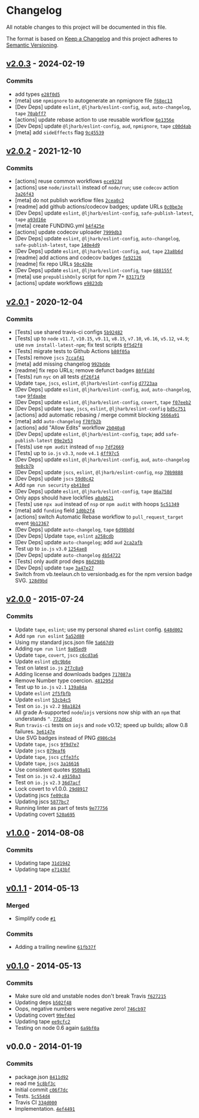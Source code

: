 # Changelog

All notable changes to this project will be documented in this file.

The format is based on [Keep a Changelog](https://keepachangelog.com/en/1.0.0/)
and this project adheres to [Semantic Versioning](https://semver.org/spec/v2.0.0.html).

## [v2.0.3](https://github.com/inspect-js/is-negative-zero/compare/v2.0.2...v2.0.3) - 2024-02-19

### Commits

- add types [`e28f0d5`](https://github.com/inspect-js/is-negative-zero/commit/e28f0d59cffc61bd3d41c10563105e8adb868e59)
- [meta] use `npmignore` to autogenerate an npmignore file [`f68ec13`](https://github.com/inspect-js/is-negative-zero/commit/f68ec13c1d04a2ef1e1c72506ae9c2ac0567bcdd)
- [Dev Deps] update `eslint`, `@ljharb/eslint-config`, `aud`, `auto-changelog`, `tape` [`70abff7`](https://github.com/inspect-js/is-negative-zero/commit/70abff788bb0156f300a09c2f5cc7d30d5618184)
- [actions] update rebase action to use reusable workflow [`6e1356e`](https://github.com/inspect-js/is-negative-zero/commit/6e1356e9fc5fee1bcae20b365c7d71b14ecf876d)
- [Dev Deps] update `@ljharb/eslint-config`, `aud`, `npmignore`, `tape` [`c00d4ab`](https://github.com/inspect-js/is-negative-zero/commit/c00d4ab5c381d22ac3e6d89180b3e012c479f13f)
- [meta] add `sideEffects` flag [`9c45539`](https://github.com/inspect-js/is-negative-zero/commit/9c455398988d2db940fe6644541d09d510b6661f)

## [v2.0.2](https://github.com/inspect-js/is-negative-zero/compare/v2.0.1...v2.0.2) - 2021-12-10

### Commits

- [actions] reuse common workflows [`ece923d`](https://github.com/inspect-js/is-negative-zero/commit/ece923d6b50820b7832150957774047da43d1743)
- [actions] use `node/install` instead of `node/run`; use `codecov` action [`3a26f43`](https://github.com/inspect-js/is-negative-zero/commit/3a26f435434bbfb8a254ddd32d6079bf50263121)
- [meta] do not publish workflow files [`2cea0c2`](https://github.com/inspect-js/is-negative-zero/commit/2cea0c20c7f8b167bb6064f916f3285642bf5ab1)
- [readme] add github actions/codecov badges; update URLs [`0c0be3e`](https://github.com/inspect-js/is-negative-zero/commit/0c0be3eb148ccf9d764e8ed515ef0e1d0ffeed9d)
- [Dev Deps] update `eslint`, `@ljharb/eslint-config`, `safe-publish-latest`, `tape` [`a93d16e`](https://github.com/inspect-js/is-negative-zero/commit/a93d16eddf46cad6bc9b71a92968ce758e6f4ea4)
- [meta] create FUNDING.yml [`b4f425e`](https://github.com/inspect-js/is-negative-zero/commit/b4f425e49edb8c4aa1efa6ba34c2d5c1150b2a26)
- [actions] update codecov uploader [`7999db3`](https://github.com/inspect-js/is-negative-zero/commit/7999db3bff3f0f9cc729529940b9077a586822e2)
- [Dev Deps] update `eslint`, `@ljharb/eslint-config`, `auto-changelog`, `safe-publish-latest`, `tape` [`140e4d9`](https://github.com/inspect-js/is-negative-zero/commit/140e4d95eda9ad821608c28a5f705d84a906096d)
- [Dev Deps] update `eslint`, `@ljharb/eslint-config`, `aud`, `tape` [`23a8b6d`](https://github.com/inspect-js/is-negative-zero/commit/23a8b6d257cea0b8a608b2319739562ecbc6ba75)
- [readme] add actions and codecov badges [`fe92126`](https://github.com/inspect-js/is-negative-zero/commit/fe9212634346ced7a45905d958cb85d129e4c10b)
- [readme] fix repo URLs [`50c428e`](https://github.com/inspect-js/is-negative-zero/commit/50c428e423e5861a6c231440b8b3e746cbf6230f)
- [Dev Deps] update `eslint`, `@ljharb/eslint-config`, `tape` [`688155f`](https://github.com/inspect-js/is-negative-zero/commit/688155ff0214da72cbafa4c438c3b9629265d82b)
- [meta] use `prepublishOnly` script for npm 7+ [`83171f9`](https://github.com/inspect-js/is-negative-zero/commit/83171f9131aed266f475d7a3283d9c2fc77e1436)
- [actions] update workflows [`e9823db`](https://github.com/inspect-js/is-negative-zero/commit/e9823db3054887d8bb5b3f2c8f698b93cdce7d82)

## [v2.0.1](https://github.com/inspect-js/is-negative-zero/compare/v2.0.0...v2.0.1) - 2020-12-04

### Commits

- [Tests] use shared travis-ci configs [`5b92482`](https://github.com/inspect-js/is-negative-zero/commit/5b92482ed26e55e1aafcc6b6310d279958af8204)
- [Tests] up to `node` `v11.7`, `v10.15`, `v9.11`, `v8.15`, `v7.10`, `v6.16`, `v5.12`, `v4.9`; use `nvm install-latest-npm`; fix test scripts [`0f5d2f8`](https://github.com/inspect-js/is-negative-zero/commit/0f5d2f85ea7fe83de47f39b6b35e489b866d88a7)
- [Tests] migrate tests to Github Actions [`b80f05a`](https://github.com/inspect-js/is-negative-zero/commit/b80f05adb11a6a3232860fb50272b101aacb504f)
- [Tests] remove `jscs` [`7ccaf41`](https://github.com/inspect-js/is-negative-zero/commit/7ccaf4100281b614d61d7c9122e6f87943a89295)
- [meta] add missing changelog [`992bdde`](https://github.com/inspect-js/is-negative-zero/commit/992bddee362cbae71f2cdfd8666f4774b252412e)
- [readme] fix repo URLs; remove defunct badges [`80fd18d`](https://github.com/inspect-js/is-negative-zero/commit/80fd18d2b0191321afe0e1b572200e4c025eb664)
- [Tests] run `nyc` on all tests [`df26f14`](https://github.com/inspect-js/is-negative-zero/commit/df26f14b0b854d82b0d3ca7b4949811c9f151357)
- Update `tape`, `jscs`, `eslint`, `@ljharb/eslint-config` [`d7723aa`](https://github.com/inspect-js/is-negative-zero/commit/d7723aa70e5b478adc36d98e1338abe741c1906a)
- [Dev Deps] update `eslint`, `@ljharb/eslint-config`, `aud`, `auto-changelog`, `tape` [`9fdaabe`](https://github.com/inspect-js/is-negative-zero/commit/9fdaabecfdb25e6e860e5007a91b60ee0f20734f)
- [Dev Deps] update `eslint`, `@ljharb/eslint-config`, `covert`, `tape` [`f07eeb2`](https://github.com/inspect-js/is-negative-zero/commit/f07eeb2740037c53f270e95d2f62edc051cafc56)
- [Dev Deps] update `tape`, `jscs`, `eslint`, `@ljharb/eslint-config` [`bd5c751`](https://github.com/inspect-js/is-negative-zero/commit/bd5c751fa4850ba8726dc1c197ed6c843a227b05)
- [actions] add automatic rebasing / merge commit blocking [`5666a91`](https://github.com/inspect-js/is-negative-zero/commit/5666a917db6bdcee63c0a3e28e5e281359975abc)
- [meta] add `auto-changelog` [`f70fb2b`](https://github.com/inspect-js/is-negative-zero/commit/f70fb2b5b9ea53dc52729310717553648292189e)
- [actions] add "Allow Edits" workflow [`2b040a8`](https://github.com/inspect-js/is-negative-zero/commit/2b040a87d362f17d8cab2b0d48058b80e426ad4e)
- [Dev Deps] update `eslint`, `@ljharb/eslint-config`, `tape`; add `safe-publish-latest` [`09e2e53`](https://github.com/inspect-js/is-negative-zero/commit/09e2e537390225c1d1a6912be64267eaec6ea367)
- [Tests] use `npm audit` instead of `nsp` [`7df2669`](https://github.com/inspect-js/is-negative-zero/commit/7df2669013ac9328d424e9d8c82a53a0458f0888)
- [Tests] up to `io.js` `v3.3`, `node` `v4.1` [`4ff97c5`](https://github.com/inspect-js/is-negative-zero/commit/4ff97c5891c7a241a91c03fb54bd83e78570ef22)
- [Dev Deps] update `eslint`, `@ljharb/eslint-config`, `aud`, `auto-changelog` [`9e8cb7b`](https://github.com/inspect-js/is-negative-zero/commit/9e8cb7bca46d325ecf202187c0fde7da8722bcab)
- [Dev Deps] update `jscs`, `eslint`, `@ljharb/eslint-config`, `nsp` [`70b9888`](https://github.com/inspect-js/is-negative-zero/commit/70b988802a99c84ab7eb8da287bb8ff0efc5c055)
- [Dev Deps] update `jscs` [`59d0c42`](https://github.com/inspect-js/is-negative-zero/commit/59d0c42131020b74e68fd444798b9a3bf247fb2d)
- Add `npm run security` [`eb418ed`](https://github.com/inspect-js/is-negative-zero/commit/eb418ed7e79216808c206388fbd360cc7a75655f)
- [Dev Deps] update `eslint`, `@ljharb/eslint-config`, `tape` [`86a758d`](https://github.com/inspect-js/is-negative-zero/commit/86a758d42eb7d17a18f7f584c337d8820b842758)
- Only apps should have lockfiles [`a0ab621`](https://github.com/inspect-js/is-negative-zero/commit/a0ab6215590bf6adb3eaf1ff9e7c036d72e807ec)
- [Tests] use `npx aud` instead of `nsp` or `npm audit` with hoops [`5c51349`](https://github.com/inspect-js/is-negative-zero/commit/5c513498fc5a8b2fd06f5e0c1b38b8e93c3477ac)
- [meta] add `funding` field [`1d0b2f4`](https://github.com/inspect-js/is-negative-zero/commit/1d0b2f43bf5bf75176859a440346b3e338ee510e)
- [actions] switch Automatic Rebase workflow to `pull_request_target` event [`9b12367`](https://github.com/inspect-js/is-negative-zero/commit/9b12367706f1c269a3df406c8e2c211558671a15)
- [Dev Deps] update `auto-changelog`, `tape` [`6d98b8d`](https://github.com/inspect-js/is-negative-zero/commit/6d98b8d1f512c3844d4062215c793070084d1164)
- [Dev Deps] Update `tape`, `eslint` [`a258cdb`](https://github.com/inspect-js/is-negative-zero/commit/a258cdb86691725482d1d43a1f9e7953c3c6733f)
- [Dev Deps] update `auto-changelog`; add `aud` [`2ca2afb`](https://github.com/inspect-js/is-negative-zero/commit/2ca2afb9efef4ebc8b3c19046ab1ab3ad516ea9a)
- Test up to `io.js` `v3.0` [`1254ae8`](https://github.com/inspect-js/is-negative-zero/commit/1254ae80b7706616331ac914654d7a17bff31039)
- [Dev Deps] update `auto-changelog` [`4b54722`](https://github.com/inspect-js/is-negative-zero/commit/4b547228fceaae8f9eccabc9ad8a49046492348d)
- [Tests] only audit prod deps [`86d298b`](https://github.com/inspect-js/is-negative-zero/commit/86d298b56db90f81617ee5d942476eda34afb374)
- [Dev Deps] update `tape` [`3a47e27`](https://github.com/inspect-js/is-negative-zero/commit/3a47e2730f889539f666ef0eb09a93fb9c80bfd1)
- Switch from vb.teelaun.ch to versionbadg.es for the npm version badge SVG. [`128d9bd`](https://github.com/inspect-js/is-negative-zero/commit/128d9bd4c12385fb5e478ac3dd3138fa4360a777)

## [v2.0.0](https://github.com/inspect-js/is-negative-zero/compare/v1.0.0...v2.0.0) - 2015-07-24

### Commits

- Update `tape`, `eslint`; use my personal shared `eslint` config. [`648d002`](https://github.com/inspect-js/is-negative-zero/commit/648d0029b177886428a11b07307f233ae2d3175b)
- Add `npm run eslint` [`5a52d80`](https://github.com/inspect-js/is-negative-zero/commit/5a52d80ab052e377044b9b181991a32afaaa3090)
- Using my standard jscs.json file [`5a667d9`](https://github.com/inspect-js/is-negative-zero/commit/5a667d9f8b7402ca3bd134080cd4435b5c7f1462)
- Adding `npm run lint` [`9a85ed9`](https://github.com/inspect-js/is-negative-zero/commit/9a85ed934da65d8733a38bf6ad3c89fd62115194)
- Update `tape`, `covert`, `jscs` [`c6cd3a6`](https://github.com/inspect-js/is-negative-zero/commit/c6cd3a64ea5b98100e10537549f50a9eeadc30ec)
- Update `eslint` [`e9c9b6e`](https://github.com/inspect-js/is-negative-zero/commit/e9c9b6e9623f021b7f3ae4091bf9ea2571ab02b4)
- Test on latest `io.js` [`2f7c8a9`](https://github.com/inspect-js/is-negative-zero/commit/2f7c8a9d174066400c072841d7bcf02cf90f8ebf)
- Adding license and downloads badges [`717087a`](https://github.com/inspect-js/is-negative-zero/commit/717087a013b4cfc9dc7847d3d4a64faf19341be4)
- Remove Number type coercion. [`481295d`](https://github.com/inspect-js/is-negative-zero/commit/481295dbd09dbf81d196dc77382f1b92f534de3f)
- Test up to `io.js` `v2.1` [`139a84a`](https://github.com/inspect-js/is-negative-zero/commit/139a84a3dbdec29682044c6e7ac884a7382ae6e1)
- Update `eslint` [`2f5fbfb`](https://github.com/inspect-js/is-negative-zero/commit/2f5fbfbc436ccd8676fc36fcd9f0edcdda33a1e7)
- Update `eslint` [`53cb4c5`](https://github.com/inspect-js/is-negative-zero/commit/53cb4c5eccecdf2d874e78e5c38cca762ed76a9d)
- Test on `io.js` `v2.2` [`98a1824`](https://github.com/inspect-js/is-negative-zero/commit/98a1824c86366f8a03cf303f46acecd67409f94b)
- All grade A-supported `node`/`iojs` versions now ship with an `npm` that understands `^`. [`772d6cd`](https://github.com/inspect-js/is-negative-zero/commit/772d6cdf397e6fc1b26e5ed5f279d07a5ead6df8)
- Run `travis-ci` tests on `iojs` and `node` v0.12; speed up builds; allow 0.8 failures. [`3e6147e`](https://github.com/inspect-js/is-negative-zero/commit/3e6147ebb5ecdfda4a2bffa441572fe017c7bb73)
- Use SVG badges instead of PNG [`d986cb4`](https://github.com/inspect-js/is-negative-zero/commit/d986cb450e5bd4f373041255b69e18f47c252a1e)
- Update `tape`, `jscs` [`9f9d7e7`](https://github.com/inspect-js/is-negative-zero/commit/9f9d7e751bcf4ceeed8e36e75e31d29c76326b3f)
- Update `jscs` [`079eaf6`](https://github.com/inspect-js/is-negative-zero/commit/079eaf699d53e7e32c54e5233259a00f5f494d9a)
- Update `tape`, `jscs` [`cffe3fc`](https://github.com/inspect-js/is-negative-zero/commit/cffe3fc17c6bfaa6996bf7402446b160631a04b3)
- Update `tape`, `jscs` [`3a16616`](https://github.com/inspect-js/is-negative-zero/commit/3a166165ae8770d59c296794d28547379cebec58)
- Use consistent quotes [`9509a81`](https://github.com/inspect-js/is-negative-zero/commit/9509a8110027b12c5762ba48d03b649a921847d5)
- Test on `io.js` `v2.4` [`a9150a3`](https://github.com/inspect-js/is-negative-zero/commit/a9150a3397db339d992e9e4e6ddb52d1237fd617)
- Test on `io.js` `v2.3` [`36d7acf`](https://github.com/inspect-js/is-negative-zero/commit/36d7acf5bb9193a2b35585e2c49ae8be9f45a55e)
- Lock covert to v1.0.0. [`29d8917`](https://github.com/inspect-js/is-negative-zero/commit/29d89171c3aad69ace372edbf641ec3a5468c760)
- Updating jscs [`fe09c8a`](https://github.com/inspect-js/is-negative-zero/commit/fe09c8a6d16c637ecd83a9a8a7f6192faef0754a)
- Updating jscs [`5877bc7`](https://github.com/inspect-js/is-negative-zero/commit/5877bc7c2ed44c1ecc5d31e1c484c523450722d8)
- Running linter as part of tests [`9e77756`](https://github.com/inspect-js/is-negative-zero/commit/9e777563905f511d915ec7257e2637811b911bd6)
- Updating covert [`520a695`](https://github.com/inspect-js/is-negative-zero/commit/520a695164465b88c76860a638baafd4192bce5c)

## [v1.0.0](https://github.com/inspect-js/is-negative-zero/compare/v0.1.1...v1.0.0) - 2014-08-08

### Commits

- Updating tape [`31d1942`](https://github.com/inspect-js/is-negative-zero/commit/31d19422ecd9d453677851a9d5a8d9372a16fb39)
- Updating tape [`e7143bf`](https://github.com/inspect-js/is-negative-zero/commit/e7143bf3b67d8881b1b6ee0444637647d7bb1d2b)

## [v0.1.1](https://github.com/inspect-js/is-negative-zero/compare/v0.1.0...v0.1.1) - 2014-05-13

### Merged

- Simplify code [`#1`](https://github.com/inspect-js/is-negative-zero/pull/1)

### Commits

- Adding a trailing newline [`61fb37f`](https://github.com/inspect-js/is-negative-zero/commit/61fb37f677e871cca53d9309e765d808ddddfd5a)

## [v0.1.0](https://github.com/inspect-js/is-negative-zero/compare/v0.0.0...v0.1.0) - 2014-05-13

### Commits

- Make sure old and unstable nodes don't break Travis [`f627215`](https://github.com/inspect-js/is-negative-zero/commit/f627215527a95dc1ca014600650e00f15fe122c5)
- Updating deps [`b502f48`](https://github.com/inspect-js/is-negative-zero/commit/b502f48e807d7671cb07e2ca247ae2daa62e4165)
- Oops, negative numbers were negative zero! [`746cb97`](https://github.com/inspect-js/is-negative-zero/commit/746cb975d82c0fa0c5058e8e031807f9afcfd6db)
- Updating covert [`99ef4ed`](https://github.com/inspect-js/is-negative-zero/commit/99ef4ed97d2f76f2a5afbef029bf794f1b5bcffa)
- Updating tape [`ee9cfc2`](https://github.com/inspect-js/is-negative-zero/commit/ee9cfc2fd0039bdb65b6493ce0b8e47d18aa17cd)
- Testing on node 0.6 again [`6a9bf0a`](https://github.com/inspect-js/is-negative-zero/commit/6a9bf0a09e210cca09c7a8a225d08ef1e6789b5a)

## v0.0.0 - 2014-01-19

### Commits

- package.json [`8411d92`](https://github.com/inspect-js/is-negative-zero/commit/8411d92ec787fd522a1b5e65154ae88e9024a23f)
- read me [`5c8bf3c`](https://github.com/inspect-js/is-negative-zero/commit/5c8bf3ce4867dbf2997ef01ea6b712aa294ec959)
- Initial commit [`c06f7dc`](https://github.com/inspect-js/is-negative-zero/commit/c06f7dcf926f5b35ba678787a0f16cdd7b544054)
- Tests. [`5c554d4`](https://github.com/inspect-js/is-negative-zero/commit/5c554d405bfb323a7413fde395d8dc39c5316356)
- Travis CI [`334d000`](https://github.com/inspect-js/is-negative-zero/commit/334d000941fc926493cc7dbdb4e5f7ae481a311b)
- Implementation. [`4ef4491`](https://github.com/inspect-js/is-negative-zero/commit/4ef449189c36d471d283e40aa20a8ebfa4985882)
